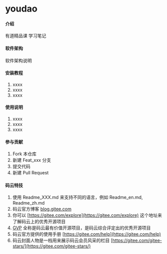 # youdao

#### 介绍
有道精品课 学习笔记

#### 软件架构
软件架构说明


#### 安装教程

1.  xxxx
2.  xxxx
3.  xxxx

#### 使用说明

1.  xxxx
2.  xxxx
3.  xxxx

#### 参与贡献

1.  Fork 本仓库
2.  新建 Feat_xxx 分支
3.  提交代码
4.  新建 Pull Request


#### 码云特技

1.  使用 Readme\_XXX.md 来支持不同的语言，例如 Readme\_en.md, Readme\_zh.md
2.  码云官方博客 [blog.gitee.com](https://blog.gitee.com)
3.  你可以 [https://gitee.com/explore](https://gitee.com/explore) 这个地址来了解码云上的优秀开源项目
4.  [GVP](https://gitee.com/gvp) 全称是码云最有价值开源项目，是码云综合评定出的优秀开源项目
5.  码云官方提供的使用手册 [https://gitee.com/help](https://gitee.com/help)
6.  码云封面人物是一档用来展示码云会员风采的栏目 [https://gitee.com/gitee-stars/](https://gitee.com/gitee-stars/)
